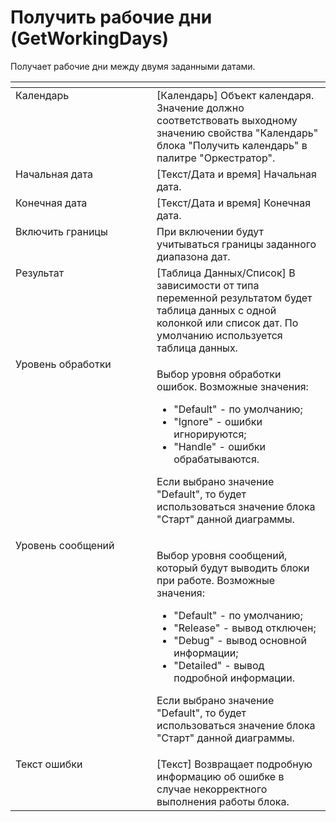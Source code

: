 # Получить рабочие дни (GetWorkingDays)

Получает рабочие дни между двумя заданными датами.

<table data-header-hidden><thead><tr><th width="287.8333740234375" valign="top"></th><th width="324.683349609375" valign="top"></th></tr></thead><tbody><tr><td valign="top">Календарь</td><td valign="top">[Календарь] Объект календаря. Значение должно соответствовать выходному значению свойства "Календарь" блока "Получить календарь" в палитре "Оркестратор".</td></tr><tr><td valign="top">Начальная дата</td><td valign="top">[Текст/Дата и время] Начальная дата.</td></tr><tr><td valign="top">Конечная дата</td><td valign="top">[Текст/Дата и время] Конечная дата.</td></tr><tr><td valign="top">Включить границы</td><td valign="top">При включении будут учитываться границы заданного диапазона дат.</td></tr><tr><td valign="top">Результат</td><td valign="top">[Таблица Данных/Список] В зависимости от типа переменной результатом будет таблица данных с одной колонкой или список дат. По умолчанию используется таблица данных.</td></tr><tr><td valign="top">Уровень обработки</td><td valign="top"><p>Выбор уровня обработки ошибок. Возможные значения: </p><ul><li>"Default" - по умолчанию; </li><li>"Ignore" - ошибки игнорируются; </li><li>"Handle" - ошибки обрабатываются. </li></ul><p>Если выбрано значение "Default", то будет использоваться значение блока "Старт" данной диаграммы.</p></td></tr><tr><td valign="top">Уровень сообщений</td><td valign="top"><p>Выбор уровня сообщений, который будут выводить блоки при работе. Возможные значения: </p><ul><li>"Default" - по умолчанию; </li><li>"Release" - вывод отключен; </li><li>"Debug" - вывод основной информации; </li><li>"Detailed" - вывод подробной информации. </li></ul><p>Если выбрано значение "Default", то будет использоваться значение блока "Старт" данной диаграммы.</p></td></tr><tr><td valign="top">Текст ошибки</td><td valign="top">[Текст] Возвращает подробную информацию об ошибке в случае некорректного выполнения работы блока.</td></tr></tbody></table>
